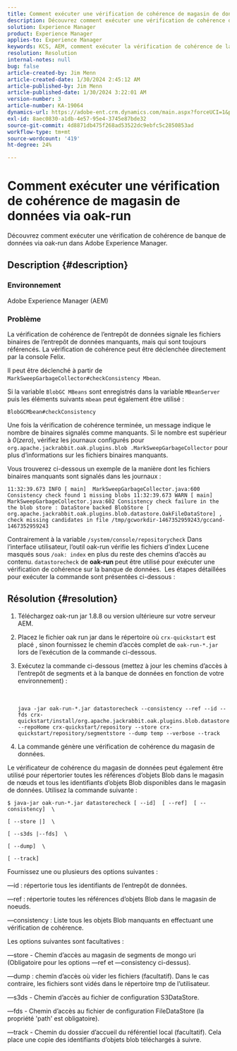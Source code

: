 ```yaml
---
title: Comment exécuter une vérification de cohérence de magasin de données via oak-run
description: Découvrez comment exécuter une vérification de cohérence de banque de données via oak-run dans Adobe Experience Manager.
solution: Experience Manager
product: Experience Manager
applies-to: Experience Manager
keywords: KCS, AEM, comment exécuter la vérification de cohérence de la banque de données via oak-run, Adobe Experience Manager
resolution: Resolution
internal-notes: null
bug: false
article-created-by: Jim Menn
article-created-date: 1/30/2024 2:45:12 AM
article-published-by: Jim Menn
article-published-date: 1/30/2024 3:22:01 AM
version-number: 3
article-number: KA-19064
dynamics-url: https://adobe-ent.crm.dynamics.com/main.aspx?forceUCI=1&pagetype=entityrecord&etn=knowledgearticle&id=2c0b9c95-19bf-ee11-9079-6045bd006268
exl-id: 8aec0830-a1db-4e57-95e4-3745e87bde32
source-git-commit: 4d8871db475f268ad53522dc9ebfc5c2850853ad
workflow-type: tm+mt
source-wordcount: '419'
ht-degree: 24%

---
```


# Comment exécuter une vérification de cohérence de magasin de données via oak-run


Découvrez comment exécuter une vérification de cohérence de banque de données via oak-run dans Adobe Experience Manager.

## Description {#description}


### Environnement

Adobe Experience Manager (AEM)

### Problème

La vérification de cohérence de l’entrepôt de données signale les fichiers binaires de l’entrepôt de données manquants, mais qui sont toujours référencés. La vérification de cohérence peut être déclenchée directement par la console Felix.

Il peut être déclenché à partir de `MarkSweepGarbageCollector#checkConsistency Mbean`.

Si la variable `BlobGC MBeans` sont enregistrés dans la variable `MBeanServer` puis les éléments suivants `mbean` peut également être utilisé :

`BlobGCMbean#checkConsistency`

Une fois la vérification de cohérence terminée, un message indique le nombre de binaires signalés comme manquants. Si le nombre est supérieur à *0*(*zero*), vérifiez les journaux configurés pour `org.apache.jackrabbit.oak.plugins.blob .MarkSweepGarbageCollector` pour plus d’informations sur les fichiers binaires manquants.

Vous trouverez ci-dessous un exemple de la manière dont les fichiers binaires manquants sont signalés dans les journaux :




```
11:32:39.673 INFO [ main]  MarkSweepGarbageCollector.java:600 Consistency check found 1 missing blobs 11:32:39.673 WARN [ main]  MarkSweepGarbageCollector.java:602 Consistency check failure in the the blob store : DataStore backed BlobStore [ org.apache.jackrabbit.oak.plugins.blob.datastore.OakFileDataStore] , check missing candidates in file /tmp/gcworkdir-1467352959243/gccand-1467352959243
```




Contrairement à la variable `/system/console/repositorycheck` Dans l’interface utilisateur, l’outil oak-run vérifie les fichiers d’index Lucene masqués sous `/oak: index` en plus du reste des chemins d’accès au contenu. `datastorecheck` de <b>oak-run </b>peut être utilisé pour exécuter une vérification de cohérence sur la banque de données.  Les étapes détaillées pour exécuter la commande sont présentées ci-dessous :


## Résolution {#resolution}


1. Téléchargez oak-run jar 1.8.8 ou version ultérieure sur votre serveur AEM.
2. Placez le fichier oak run jar dans le répertoire où `crx-quickstart` est placé , sinon fournissez le chemin d’accès complet de `oak-run-*.jar` lors de l’exécution de la commande ci-dessous.
3. Exécutez la commande ci-dessous (mettez à jour les chemins d’accès à l’entrepôt de segments et à la banque de données en fonction de votre environnement) :<br><br><br>

   ```
   java -jar oak-run-*.jar datastorecheck --consistency --ref --id --fds crx-quickstart/install/org.apache.jackrabbit.oak.plugins.blob.datastore.FileDataStore.config --repoHome crx-quickstart/repository --store crx-quickstart/repository/segmentstore --dump temp --verbose --track
   ```

4. La commande génère une vérification de cohérence du magasin de données.




Le vérificateur de cohérence du magasin de données peut également être utilisé pour répertorier toutes les références d’objets Blob dans le magasin de nœuds et tous les identifiants d’objets Blob disponibles dans le magasin de données. Utilisez la commande suivante :

`$ java-jar oak-run-*.jar datastorecheck [ --id]  [ --ref]  [ --consistency]  \`

`[ --store |]  \`

`[ --s3ds |--fds]  \`

`[ --dump]  \`

`[ --track]`



Fournissez une ou plusieurs des options suivantes :

—id : répertorie tous les identifiants de l’entrepôt de données.

—ref : répertorie toutes les références d’objets Blob dans le magasin de noeuds.

—consistency : Liste tous les objets Blob manquants en effectuant une vérification de cohérence.



Les options suivantes sont facultatives :

—store - Chemin d’accès au magasin de segments de mongo uri (Obligatoire pour les options —ref et —consistency ci-dessus).

—dump : chemin d’accès où vider les fichiers (facultatif). Dans le cas contraire, les fichiers sont vidés dans le répertoire tmp de l’utilisateur.

—s3ds - Chemin d’accès au fichier de configuration S3DataStore.

—fds - Chemin d’accès au fichier de configuration FileDataStore (la propriété &#39;path&#39; est obligatoire).

—track - Chemin du dossier d’accueil du référentiel local (facultatif). Cela place une copie des identifiants d’objets blob téléchargés à suivre.
